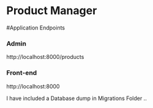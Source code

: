 # Product Manager

#Application Endpoints

### Admin
http://localhost:8000/products

### Front-end
http://localhost:8000

I have included a Database dump in Migrations Folder ..
